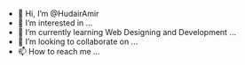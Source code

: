 - 👋 Hi, I’m @HudairAmir
- 👀 I’m interested in ...
- 🌱 I’m currently learning Web Designing and Development ...
- 💞️ I’m looking to collaborate on ...
- 📫 How to reach me ...

<!---
HudairAmir/HudairAmir is a ✨ special ✨ repository because its `README.md` (this file) appears on your GitHub profile.
You can click the Preview link to take a look at your changes.
--->
